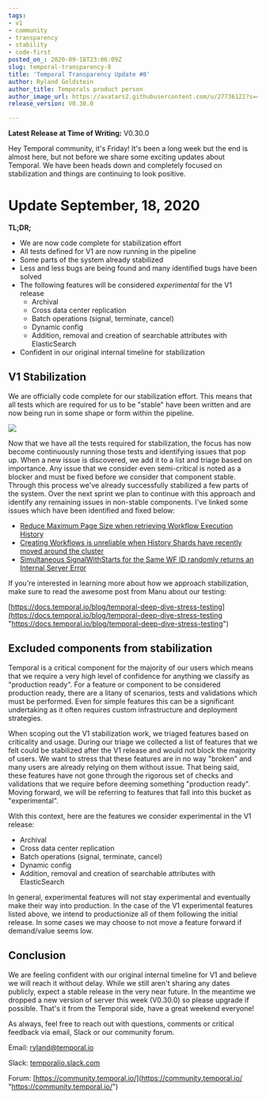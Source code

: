 ```yaml
---
tags:
- v1
- community
- transparency
- stability
- code-first
posted_on_: 2020-09-18T23:06:09Z
slug: temporal-transparency-8
title: 'Temporal Transparency Update #8'
author: Ryland Goldstein
author_title: Temporals product person
author_image_url: https://avatars2.githubusercontent.com/u/27736122?s=460&u=7b6a3e58ec7ed715│       7f23f51e91a2f4cd2028d606&v=4
release_version: V0.30.0

---
```

<!--truncate-->

**Latest Release at Time of Writing:** V0.30.0

Hey Temporal community, it's Friday! It's been a long week but the end is almost here, but not before we share some exciting updates about Temporal. We have been heads down and completely focused on stabilization and things are continuing to look positive.

# Update September, 18, 2020

**TL;DR;**

* We are now code complete for stabilization effort
* All tests defined for V1 are now running in the pipeline
* Some parts of the system already stabilized
* Less and less bugs are being found and many identified bugs have been solved
* The following features will be considered _experimental_ for the V1 release
  * Archival
  * Cross data center replication
  * Batch operations (signal, terminate, cancel)
  * Dynamic config
  * Addition, removal and creation of searchable attributes with ElasticSearch
* Confident in our original internal timeline for stabilization

## V1 Stabilization

We are officially code complete for our stabilization effort. This means that all tests which are required for us to be "stable" have been written and are now being run in some shape or form within the pipeline.

![](/cms/screen-shot-2020-09-18-at-2-54-57-pm.png)

Now that we have all the tests required for stabilization, the focus has now become continuously running those tests and identifying issues that pop up. When a new issue is discovered, we add it to a list and triage based on importance. Any issue that we consider even semi-critical is noted as a blocker and must be fixed before we consider that component stable. Through this process we've already successfully stabilized a few parts of the system. Over the next sprint we plan to continue with this approach and identify any remaining issues in non-stable components. I've linked some issues which have been identified and fixed below:

* [Reduce Maximum Page Size when retrieving Workflow Execution History](https://github.com/temporalio/temporal/pull/732)
* [Creating Workflows is unreliable when History Shards have recently moved around the cluster](https://github.com/temporalio/temporal/pull/734)
* [Simultaneous SignalWithStarts for the Same WF ID randomly returns an Internal Server Error](https://github.com/temporalio/temporal/pull/719)

If you're interested in learning more about how we approach stabilization, make sure to read the awesome post from Manu about our testing:

[https://docs.temporal.io/blog/temporal-deep-dive-stress-testing](https://docs.temporal.io/blog/temporal-deep-dive-stress-testing "https://docs.temporal.io/blog/temporal-deep-dive-stress-testing")

## Excluded components from stabilization

Temporal is a critical component for the majority of our users which means that we require a very high level of confidence for anything we classify as "production ready". For a feature or component to be considered production ready, there are a litany of scenarios, tests and validations which must be performed. Even for simple features this can be a significant undertaking as it often requires custom infrastructure and deployment strategies.

When scoping out the V1 stabilization work, we triaged features based on criticality and usage. During our triage we collected a list of features that we felt could be stabilized after the V1 release and would not block the majority of users. We want to stress that these features are in no way "broken" and many users are already relying on them without issue. That being said, these features have not gone through the rigorous set of checks and validations that we require before deeming something "production ready". Moving forward, we will be referring to features that fall into this bucket as "experimental".

With this context, here are the features we consider experimental in the V1 release:

* Archival
* Cross data center replication
* Batch operations (signal, terminate, cancel)
* Dynamic config
* Addition, removal and creation of searchable attributes with ElasticSearch

In general, experimental features will not stay experimental and eventually make their way into production. In the case of the V1 experimental features listed above, we intend to productionize all of them following the initial release. In some cases we may choose to not move a feature forward if demand/value seems low.

## Conclusion

We are feeling confident with our original internal timeline for V1 and believe we will reach it without delay. While we still aren't sharing any dates publicly, expect a stable release in the very near future. In the meantime we dropped a new version of server this week (V0.30.0) so please upgrade if possible. That's it from the Temporal side, have a great weekend everyone!

As always, feel free to reach out with questions, comments or critical feedback via email, Slack or our community forum.

Email: [ryland@temporal.io](mailto:ryland@temporal.io)

Slack: [temporalio.slack.com](https://join.slack.com/t/temporalio/shared_invite/zt-onhti57l-J0bl~Tr7MqSUnIc1upjRkw)

Forum: [https://community.temporal.io/](https://community.temporal.io/ "https://community.temporal.io/")
